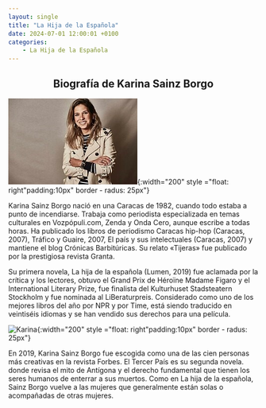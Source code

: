 ```yaml
---
layout: single
title: "La Hija de la Española"
date: 2024-07-01 12:00:01 +0100
categories: 
    - La Hija de la Española
---
```

<center><h2>Biografía de Karina Sainz Borgo</h2></center>





![Karina](</assets/img/Karina Borgo.jpg>){:width="200" style ="float: right"padding:10px" border - radus: 25px"}


Karina Sainz Borgo nació en una Caracas de 1982, cuando todo estaba a  punto de incendiarse. 
Trabaja como periodista especializada en temas culturales en Vozpópuli.com, Zenda y Onda Cero, 
aunque escribe a todas horas. Ha publicado los libros de periodismo Caracas hip-hop (Caracas, 
2007), Tráfico y Guaire, 2007, El país y sus intelectuales (Caracas, 2007) y mantiene el blog 
Crónicas Barbitúricas. Su relato «Tijeras» fue publicado por la prestigiosa revista Granta. 

Su primera novela, La hija de la española (Lumen, 2019) fue aclamada por la crítica y los 
lectores, obtuvo el Grand Prix de Héroïne Madame Figaro y el International Literary Prize, fue 
finalista del Kulturhuset Stadsteatern Stockholm y fue nominada al LiBeraturpreis. Considerado 
como uno de los mejores libros del año por NPR y por Time, está siendo traducido en veintiséis idiomas y se han vendido sus derechos para una película.
 
![Karina](</assets/img/la hija de la española.jpg>){:width="200" style ="float: right"padding:10px" border - radus: 25px"}


En 2019, Karina Sainz Borgo fue escogida como una de las cien personas más creativas en la 
revista Forbes. El Tercer País es su segunda novela. donde revisa el mito de Antígona y el 
derecho fundamental que tienen los seres humanos de enterrar a sus muertos. Como en La hija de la 
española, Sainz Borgo vuelve a las mujeres que generalmente están solas o acompañadas de otras 
mujeres.


